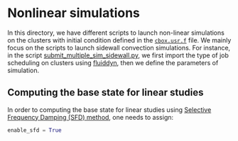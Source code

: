 # Nonlinear simulations

In this directory, we have different scripts to launch non-linear simulations on the
clusters with initial condition defined in the
[`cbox.usr.f`](https://github.com/snek5000/snek5000-cbox/blob/main/src/snek5000_cbox/cbox.usr.f)
file. We mainly focus on the scripts to launch sidewall convection simulations. For
instance, in the script
[submit_multiple_sim_sidewall.py](https://github.com/snek5000/snek5000-cbox/blob/main/doc/examples/nonlinear_from_rest/submit_multiple_sim_sidewall.py), we first import the type of job scheduling on clusters using
[fluiddyn](https://fluiddyn.readthedocs.io/en/latest/generated/fluiddyn.clusters.html),
then we define the parameters of simulation.

## Computing the base state for linear studies

In order to computing the base state for
linear studies using
[Selective Frequency Damping (SFD) method](https://aip.scitation.org/doi/full/10.1063/1.2211705),
one needs to assign:

```python
enable_sfd = True
```
